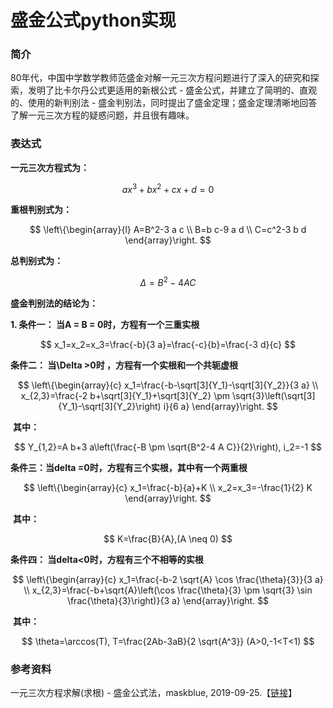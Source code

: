 # 盛金公式python实现

### 简介

80年代，中国中学数学教师范盛金对解一元三次方程问题进行了深入的研究和探索，发明了比卡尔丹公式更适用的新根公式 - 盛金公式，并建立了简明的、直观的、使用的新判别法 - 盛金判别法，同时提出了盛金定理；盛金定理清晰地回答了解一元三次方程的疑惑问题，并且很有趣味。

### 表达式

**一元三次方程式为：**

$$
a x^3+b x^2+c x+d=0
$$

**重根判别式为：**

$$
\left\{\begin{array}{l}
A=B^2-3 a c \\
B=b c-9 a d \\
C=c^2-3 b d
\end{array}\right.
$$

**总判别式为：**

$$
\Delta=B^2-4 A C
$$

**盛金判别法的结论为：**

**1. 条件一： 当A = B = 0时，方程有一个三重实根**

$$
x_1=x_2=x_3=\frac{-b}{3 a}=\frac{-c}{b}=\frac{-3 d}{c}
$$

**条件二： 当\Delta >0时 ，方程有一个实根和一个共轭虚根**

$$
\left\{\begin{array}{c}
x_1=\frac{-b-\sqrt[3]{Y_1}-\sqrt[3]{Y_2}}{3 a} \\
x_{2,3}=\frac{-2 b+\sqrt[3]{Y_1}+\sqrt[3]{Y_2} \pm \sqrt{3}\left(\sqrt[3]{Y_1}-\sqrt[3]{Y_2}\right) i}{6 a}
\end{array}\right.
$$

​	**其中：**

$$
Y_{1,2}=A b+3 a\left(\frac{-B \pm \sqrt{B^2-4 A C}}{2}\right), i_2=-1
$$

**条件三：当delta =0时，方程有三个实根，其中有一个两重根**

$$
\left\{\begin{array}{c}
x_1=\frac{-b}{a}+K \\
x_2=x_3=-\frac{1}{2} K
\end{array}\right.
$$

​	**其中：**

$$
K=\frac{B}{A},(A \neq 0)
$$

**条件四： 当delta<0时，方程有三个不相等的实根**

$$
\left\{\begin{array}{c}
x_1=\frac{-b-2 \sqrt{A} \cos \frac{\theta}{3}}{3 a} \\
x_{2,3}=\frac{-b+\sqrt{A}\left(\cos \frac{\theta}{3} \pm \sqrt{3} \sin \frac{\theta}{3}\right)}{3 a}
\end{array}\right.
$$

​	**其中：**

$$
\theta=\arccos(T), T=\frac{2Ab-3aB}{2 \sqrt{A^3}} (A>0,-1<T<1)
$$


### 参考资料

一元三次方程求解(求根) - 盛金公式法，maskblue, 2019-09-25.【[链接](https://blog.csdn.net/u012912039/article/details/101363323)】

